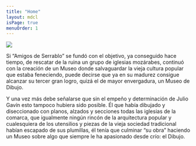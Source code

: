```yaml
---
title: "Home"
layout: mdcl
isPage: true
menuOrder: 1
---
```


 <img src="/images/logoG.jpg" />
 
Si “Amigos de Serrablo” se fundó con el objetivo, ya conseguido hace tiempo, de rescatar de la ruina un grupo de iglesias mozárabes, continuó con la creación de un Museo donde salvaguardar la vieja cultura popular que estaba feneciendo, puede decirse que ya en su madurez consigue alcanzar su tercer gran logro, quizá el de mayor envergadura, un Museo de Dibujo.

Y una vez más debe señalarse que sin el empeño y determinación de Julio Gavín esto tampoco hubiera sido posible. Él que había dibujado y diseccionado con planos, alzados y secciones todas las iglesias de la comarca, que igualmente ningún rincón de la arquitectura popular y cualesquiera de los utensilios y piezas de la vieja sociedad tradicional habían escapado de sus plumillas, él tenía que culminar “su obra” haciendo un Museo sobre algo que siempre le ha apasionado desde crío: el Dibujo.

